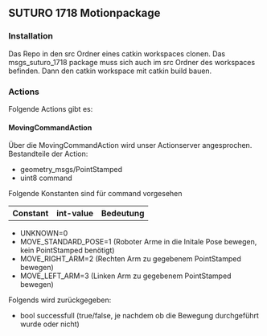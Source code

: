 ## SUTURO 1718 Motionpackage

### Installation

Das Repo in den src Ordner eines catkin workspaces clonen.
Das msgs_suturo_1718 package muss sich auch im src Ordner des workspaces befinden.
Dann den catkin workspace mit catkin build bauen.

### Actions

Folgende Actions gibt es:

#### MovingCommandAction

Über die MovingCommandAction wird unser Actionserver angesprochen.
Bestandteile der Action:

- geometry_msgs/PointStamped
- uint8 command

Folgende Konstanten sind für command vorgesehen

<table>
  <tr>
    <th>Constant</th>
    <th>int-value</th>
    <th>Bedeutung</th>
  </tr>
</table>

- UNKNOWN=0
- MOVE_STANDARD_POSE=1 (Roboter Arme in die Initale Pose bewegen, kein PointStamped benötigt)
- MOVE_RIGHT_ARM=2 (Rechten Arm zu gegebenem PointStamped bewegen)
- MOVE_LEFT_ARM=3 (Linken Arm zu gegebenem PointStamped bewegen)

Folgends wird zurückgegeben:

- bool successfull (true/false, je nachdem ob die Bewegung durchgeführt wurde oder nicht)



